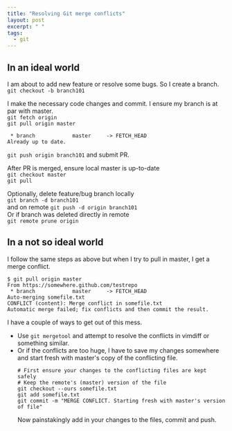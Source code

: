 ```yaml
---
title: "Resolving Git merge conflicts"
layout: post
excerpt: " "
tags:
  - git
---
```


## In an ideal world

I am about to add new feature or resolve some bugs. So I create a branch.  
`git checkout -b branch101`

I make the necessary code changes and commit. I ensure my branch is at par with master.  
`git fetch origin`  
`git pull origin master`

```
 * branch            master     -> FETCH_HEAD
Already up to date.
```
`git push origin branch101` and submit PR.

After PR is merged, ensure local master is up-to-date  
`git checkout master`  
`git pull`

Optionally, delete feature/bug branch locally  
`git branch -d branch101`  
and on remote
`git push -d origin branch101`  
Or if branch was deleted directly in remote  
`git remote prune origin`

## In a not so ideal world

I follow the same steps as above but when I try to pull in master, I get a merge conflict.
```
$ git pull origin master
From https://somewhere.github.com/testrepo
 * branch            master     -> FETCH_HEAD
Auto-merging somefile.txt
CONFLICT (content): Merge conflict in somefile.txt
Automatic merge failed; fix conflicts and then commit the result.
```

I have a couple of ways to get out of this mess.

- Use `git mergetool` and attempt to resolve the conflicts in vimdiff or something similar.
- Or if the conflicts are too huge, I have to save my changes somewhere and start fresh with master's copy of the conflicting file.
  ```
  # First ensure your changes to the conflicting files are kept safely
  # Keep the remote's (master) version of the file
  git checkout --ours somefile.txt
  git add somefile.txt
  git commit -m "MERGE CONFLICT. Starting fresh with master's version of file"
  ```
  Now painstakingly add in your changes to the files, commit and push.
